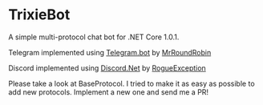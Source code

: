 # TrixieBot
A simple multi-protocol chat bot for .NET Core 1.0.1.

Telegram implemented using [Telegram.bot](https://github.com/MrRoundRobin/telegram.bot)
by [MrRoundRobin](https://github.com/MrRoundRobin)

Discord implemented using [Discord.Net](https://github.com/RogueException/Discord.Net) by [RogueException](https://github.com/RogueException)

Please take a look at BaseProtocol.  I tried to make it as easy as possible to add new protocols.  Implement a new one and send me a PR!
